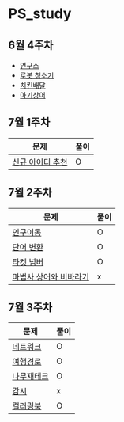 # PS_study
## 6월 4주차 
- <A href = "https://www.acmicpc.net/problem/14502" > 연구소  </A><br>
- <A href = "https://www.acmicpc.net/problem/14503" > 로봇 청소기  </A><br>
- <A href = "https://www.acmicpc.net/problem/15686" > 치킨배달  </A><br>
- <A href = "https://www.acmicpc.net/problem/16236" > 아기상어  </A><br>

## 7월 1주차
문제 | 풀이
--|--
[신규 아이디 추천](https://programmers.co.kr/learn/courses/30/lessons/72410)| O
## 7월 2주차
문제 | 풀이
--|--
[인구이동](https://www.acmicpc.net/problem/16234)|O
[단어 변환](https://programmers.co.kr/learn/courses/30/lessons/43163)| O
[타켓 넘버](https://programmers.co.kr/learn/courses/30/lessons/43165)| O
[마법사 상어와 비바라기](https://www.acmicpc.net/problem/21610) | x

## 7월 3주차
문제 | 풀이
--|--
[네트워크](https://programmers.co.kr/learn/courses/30/lessons/43162) | O
[여행경로](https://programmers.co.kr/learn/courses/30/lessons/43164) | O
[나무재테크](https://www.acmicpc.net/problem/16235) | O
[감시](https://www.acmicpc.net/problem/15683) | x
[컬러링북](https://programmers.co.kr/learn/courses/30/lessons/1829) | O